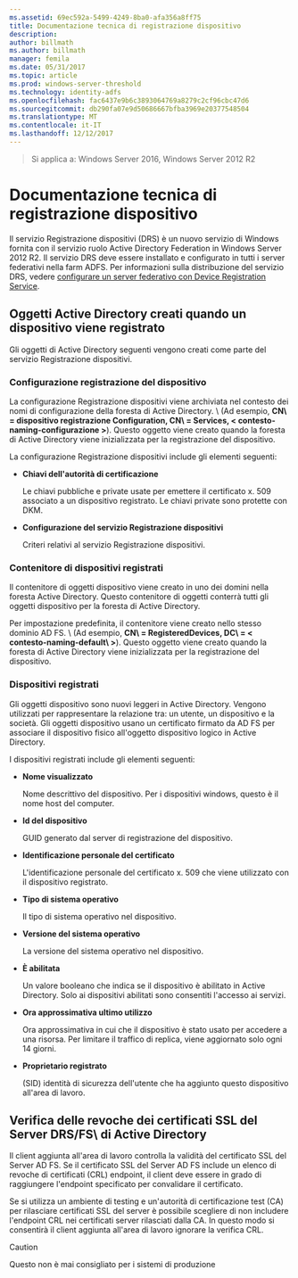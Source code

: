 ```yaml
---
ms.assetid: 69ec592a-5499-4249-8ba0-afa356a8ff75
title: Documentazione tecnica di registrazione dispositivo
description: 
author: billmath
ms.author: billmath
manager: femila
ms.date: 05/31/2017
ms.topic: article
ms.prod: windows-server-threshold
ms.technology: identity-adfs
ms.openlocfilehash: fac6437e9b6c3893064769a8279c2cf96cbc47d6
ms.sourcegitcommit: db290fa07e9d50686667bfba3969e20377548504
ms.translationtype: MT
ms.contentlocale: it-IT
ms.lasthandoff: 12/12/2017
---
```

>Si applica a: Windows Server 2016, Windows Server 2012 R2

# <a name="device-registration-technical-reference"></a>Documentazione tecnica di registrazione dispositivo
Il servizio Registrazione dispositivi \(DRS\) è un nuovo servizio di Windows fornita con il servizio ruolo Active Directory Federation in Windows Server 2012 R2.  Il servizio DRS deve essere installato e configurato in tutti i server federativi nella farm ADFS.  Per informazioni sulla distribuzione del servizio DRS, vedere [configurare un server federativo con Device Registration Service](https://technet.microsoft.com/library/dn486831.aspx).  
  
## <a name="active-directory-objects-created-when-a-device-is-registered"></a>Oggetti Active Directory creati quando un dispositivo viene registrato  
Gli oggetti di Active Directory seguenti vengono creati come parte del servizio Registrazione dispositivi.  
  
### <a name="device-registration-configuration"></a>Configurazione registrazione del dispositivo  
La configurazione Registrazione dispositivi viene archiviata nel contesto dei nomi di configurazione della foresta di Active Directory. \ (Ad esempio, **CN\ = dispositivo registrazione Configuration, CN\ = Services, < contesto-naming\-configurazione >**\). Questo oggetto viene creato quando la foresta di Active Directory viene inizializzata per la registrazione del dispositivo.  
  
La configurazione Registrazione dispositivi include gli elementi seguenti:  
  
-   **Chiavi dell'autorità di certificazione**  
  
    Le chiavi pubbliche e private usate per emettere il certificato x. 509 associato a un dispositivo registrato.  Le chiavi private sono protette con DKM.  
  
-   **Configurazione del servizio Registrazione dispositivi**  
  
    Criteri relativi al servizio Registrazione dispositivi.  
  
### <a name="registered-devices-container"></a>Contenitore di dispositivi registrati  
Il contenitore di oggetti dispositivo viene creato in uno dei domini nella foresta Active Directory.  Questo contenitore di oggetti conterrà tutti gli oggetti dispositivo per la foresta di Active Directory.  
  
Per impostazione predefinita, il contenitore viene creato nello stesso dominio AD FS.  \ (Ad esempio, **CN\ = RegisteredDevices, DC\ = < contesto-naming\-default\ >**\). Questo oggetto viene creato quando la foresta di Active Directory viene inizializzata per la registrazione del dispositivo.  
  
### <a name="registered-devices"></a>Dispositivi registrati  
Gli oggetti dispositivo sono nuovi leggeri in Active Directory.  Vengono utilizzati per rappresentare la relazione tra: un utente, un dispositivo e la società.  Gli oggetti dispositivo usano un certificato firmato da AD FS per associare il dispositivo fisico all'oggetto dispositivo logico in Active Directory.  
  
I dispositivi registrati include gli elementi seguenti:  
  
-   **Nome visualizzato**  
  
    Nome descrittivo del dispositivo.  Per i dispositivi windows, questo è il nome host del computer.  
  
-   **Id del dispositivo**  
  
    GUID generato dal server di registrazione del dispositivo.  
  
-   **Identificazione personale del certificato**  
  
    L'identificazione personale del certificato x. 509 che viene utilizzato con il dispositivo registrato.  
  
-   **Tipo di sistema operativo**  
  
    Il tipo di sistema operativo nel dispositivo.  
  
-   **Versione del sistema operativo**  
  
    La versione del sistema operativo nel dispositivo.  
  
-   **È abilitata**  
  
    Un valore booleano che indica se il dispositivo è abilitato in Active Directory.  Solo ai dispositivi abilitati sono consentiti l'accesso ai servizi.  
  
-   **Ora approssimativa ultimo utilizzo**  
  
    Ora approssimativa in cui che il dispositivo è stato usato per accedere a una risorsa.  Per limitare il traffico di replica, viene aggiornato solo ogni 14 giorni.  
  
-   **Proprietario registrato**  
  
    \(SID\) identità di sicurezza dell'utente che ha aggiunto questo dispositivo all'area di lavoro.  
  
## <a name="ad-fsdrs-server-ssl-certificate-revocation-checking"></a>Verifica delle revoche dei certificati SSL del Server DRS/FS\ di Active Directory  
Il client aggiunta all'area di lavoro controlla la validità del certificato SSL del Server AD FS.  Se il certificato SSL del Server AD FS include un elenco di revoche di certificati \(CRL\) endpoint, il client deve essere in grado di raggiungere l'endpoint specificato per convalidare il certificato.  
  
Se si utilizza un ambiente di testing e un'autorità di certificazione test \(CA\) per rilasciare certificati SSL del server è possibile scegliere di non includere l'endpoint CRL nei certificati server rilasciati dalla CA.  In questo modo si consentirà il client aggiunta all'area di lavoro ignorare la verifica CRL.  
  
> [!CAUTION]  
> Questo non è mai consigliato per i sistemi di produzione  
  

